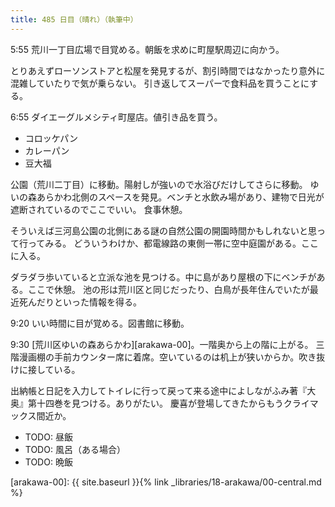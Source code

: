 ```yaml
---
title: 485 日目（晴れ）（執筆中）
---
```


5:55 荒川一丁目広場で目覚める。朝飯を求めに町屋駅周辺に向かう。

とりあえずローソンストアと松屋を発見するが、割引時間ではなかったり意外に混雑していたりで気が乗らない。
引き返してスーパーで食料品を買うことにする。

6:55 ダイエーグルメシティ町屋店。値引き品を買う。
* コロッケパン
* カレーパン
* 豆大福

公園（荒川二丁目）に移動。陽射しが強いので水浴びだけしてさらに移動。
ゆいの森あらかわ北側のスペースを発見。ベンチと水飲み場があり、建物で日光が遮断されているのでここでいい。
食事休憩。

そういえば三河島公園の北側にある謎の自然公園の開園時間かもしれないと思って行ってみる。
どういうわけか、都電線路の東側一帯に空中庭園がある。ここに入る。

ダラダラ歩いていると立派な池を見つける。中に島があり屋根の下にベンチがある。ここで休憩。
池の形は荒川区と同じだったり、白鳥が長年住んでいたが最近死んだりといった情報を得る。

9:20 いい時間に目が覚める。図書館に移動。

9:30 [荒川区ゆいの森あらかわ][arakawa-00]。一階奥から上の階に上がる。
三階漫画棚の手前カウンター席に着席。空いているのは机上が狭いからか。吹き抜けに接している。

出納帳と日記を入力してトイレに行って戻って来る途中によしながふみ著『大奥』第十四巻を見つける。ありがたい。
慶喜が登場してきたからもうクライマックス間近か。

* TODO: 昼飯
* TODO: 風呂（ある場合）
* TODO: 晩飯

[arakawa-00]: {{ site.baseurl }}{% link _libraries/18-arakawa/00-central.md %}
